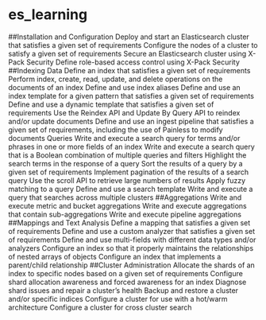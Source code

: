 # es_learning
##Installation and Configuration
Deploy and start an Elasticsearch cluster that satisfies a given set of requirements
Configure the nodes of a cluster to satisfy a given set of requirements
Secure an Elasticsearch cluster using X-Pack Security
Define role-based access control using X-Pack Security
##Indexing Data
Define an index that satisfies a given set of requirements
Perform index, create, read, update, and delete operations on the documents of an index
Define and use index aliases
Define and use an index template for a given pattern that satisfies a given set of requirements
Define and use a dynamic template that satisfies a given set of requirements
Use the Reindex API and Update By Query API to reindex and/or update documents
Define and use an ingest pipeline that satisfies a given set of requirements, including the use of Painless to modify documents
Queries
Write and execute a search query for terms and/or phrases in one or more fields of an index
Write and execute a search query that is a Boolean combination of multiple queries and filters
Highlight the search terms in the response of a query
Sort the results of a query by a given set of requirements
Implement pagination of the results of a search query
Use the scroll API to retrieve large numbers of results
Apply fuzzy matching to a query
Define and use a search template
Write and execute a query that searches across multiple clusters
##Aggregations
Write and execute metric and bucket aggregations
Write and execute aggregations that contain sub-aggregations
Write and execute pipeline aggregations
##Mappings and Text Analysis
Define a mapping that satisfies a given set of requirements
Define and use a custom analyzer that satisfies a given set of requirements
Define and use multi-fields with different data types and/or analyzers
Configure an index so that it properly maintains the relationships of nested arrays of objects
Configure an index that implements a parent/child relationship
##Cluster Administration
Allocate the shards of an index to specific nodes based on a given set of requirements
Configure shard allocation awareness and forced awareness for an index
Diagnose shard issues and repair a cluster’s health
Backup and restore a cluster and/or specific indices
Configure a cluster for use with a hot/warm architecture
Configure a cluster for cross cluster search
